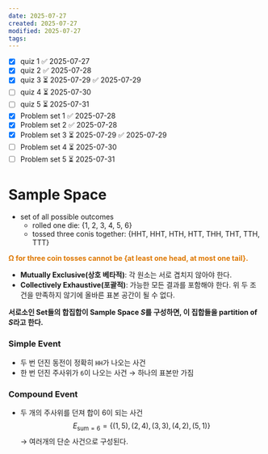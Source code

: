 ```yaml
---
date: 2025-07-27
created: 2025-07-27
modified: 2025-07-27
tags:
---
```

- [x] quiz 1 ✅ 2025-07-27
- [x] quiz 2 ✅ 2025-07-28
- [x] quiz 3 ⏳ 2025-07-29 ✅ 2025-07-29
- [ ] quiz 4 ⏳ 2025-07-30
- [ ] quiz 5 ⏳ 2025-07-31 
- [x] Problem set 1 ✅ 2025-07-28
- [x] Problem set 2 ✅ 2025-07-28
- [x] Problem set 3 ⏳ 2025-07-29 ✅ 2025-07-29
- [ ] Problem set 4 ⏳ 2025-07-30
- [ ] Problem set 5 ⏳ 2025-07-31

# Sample Space 
- set of all possible outcomes 
	- rolled one die: {1, 2, 3, 4, 5, 6}
	- tossed three conis together: {HHT, HHT, HTH, HTT, THH, THT, TTH, TTT}


<b><font color="#de7802">Ω for three coin tosses cannot be {at least one head, at most one tail}.</font></b>
- **Mutually Exclusive(상호 베타적)**: 각 원소는 서로 겹치지 않아야 한다. 
- **Collectively Exhaustive(포괄적)**: 가능한 모든 결과를 포함해야 한다. 
위 두 조건을 만족하지 않기에 올바른 표본 공간이 될 수 없다. 

**서로소인 Set들의 합집합이 Sample Space $S$를 구성하면, 이 집합들을 partition of $S$라고 한다.** 

### Simple Event
- 두 번 던진 동전이 정확히 `HH`가 나오는 사건
- 한 번 던진 주사위가 `6`이 나오는 사건
→ 하나의 표본만 가짐
### Compound Event
- 두 개의 주사위를 던져 합이 6이 되는 사건
$$
E_{\text{sum}=6} = \{(1,5),(2,4),(3,3),(4,2),(5,1)\}
$$
→ 여러개의 단순 사건으로 구성된다. 

